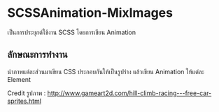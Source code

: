 # SCSSAnimation-MixImages
เป็นการประยุกต์ใช้งาน SCSS โดยการเขียน Animation

## ลักษณะการทำงาน
นำภาพแต่ละส่วนมาเขียน CSS ประกอบกันให้เป็นรูปร่าง
แล้วเขียน Animation ให้แต่ละ Element

Credit รูปภาพ : http://www.gameart2d.com/hill-climb-racing---free-car-sprites.html
